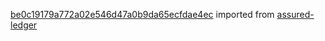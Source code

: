 [be0c19179a772a02e546d47a0b9da65ecfdae4ec](https://github.com/insolar/assured-ledger/commit/be0c19179a772a02e546d47a0b9da65ecfdae4ec) imported from [assured-ledger](https://github.com/insolar/assured-ledger)
